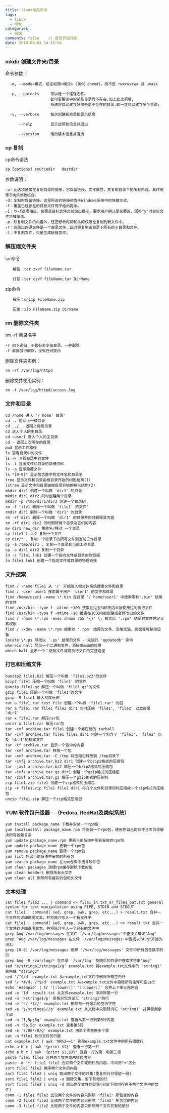 ```yaml
---
title: linux常用命令
tags:
  - linux
  - 命令
categories:
  - 后端
comments: false    // 是否开启评论
date: 2018-08-03 14:10:54
---
```

### mkdir 创建文件夹/目录
命令参数：

      -m, --mode=模式，设定权限<模式> (类似 chmod)，而不是 rwxrwxrwx 减 umask
    
      -p, --parents     可以是一个路径名称。
                        此时若路径中的某些目录尚不存在,加上此选项后,
                        系统将自动建立好那些尚不存在的目录,即一次可以建立多个目录; 
    
      -v, --verbose     每次创建新目录都显示信息

          --help        显示此帮助信息并退出
    
          --version     输出版本信息并退出

### cp 复制
cp命令语法

    cp [options] sourcedir   destdir
参数说明：

    -a：此选项通常在复制目录时使用，它保留链接、文件属性，并复制目录下的所有内容。其作用等于dpR参数组合。
    -d：复制时保留链接。这里所说的链接相当于Windows系统中的快捷方式。
    -f：覆盖已经存在的目标文件而不给出提示。
    -i：与-f选项相反，在覆盖目标文件之前给出提示，要求用户确认是否覆盖，回答"y"时目标文件将被覆盖。
    -p：除复制文件的内容外，还把修改时间和访问权限也复制到新文件中。
    -r：若给出的源文件是一个目录文件，此时将复制该目录下所有的子目录和文件。
    -l：不复制文件，只是生成链接文件。

### 解压缩文件夹
tar命令

    　　解包：tar zxvf FileName.tar
    
    　　打包：tar czvf FileName.tar DirName
zip命令

    　　解压：unzip FileName.zip
    
    　　压缩：zip FileName.zip DirName
### rm 删除文件夹

rm -rf 目录名字   

    -r 向下递归，不管有多少级目录，一并删除
    -f 直接强行删除，没有任何提示
删除文件夹实例：

    rm -rf /var/log/httpd
删除文件使用实例：

    rm -f /var/log/httpd/access.log

### 文件和目录 
    cd /home 进入 '/ home' 目录' 
    cd .. 返回上一级目录 
    cd ../.. 返回上两级目录 
    cd 进入个人的主目录 
    cd ~user1 进入个人的主目录 
    cd - 返回上次所在的目录 
    pwd 显示工作路径 
    ls 查看目录中的文件 
    ls -F 查看目录中的文件 
    ls -l 显示文件和目录的详细资料 
    ls -a 显示隐藏文件 
    ls *[0-9]* 显示包含数字的文件名和目录名 
    tree 显示文件和目录由根目录开始的树形结构(1) 
    lstree 显示文件和目录由根目录开始的树形结构(2) 
    mkdir dir1 创建一个叫做 'dir1' 的目录' 
    mkdir dir1 dir2 同时创建两个目录 
    mkdir -p /tmp/dir1/dir2 创建一个目录树 
    rm -f file1 删除一个叫做 'file1' 的文件' 
    rmdir dir1 删除一个叫做 'dir1' 的目录' 
    rm -rf dir1 删除一个叫做 'dir1' 的目录并同时删除其内容 
    rm -rf dir1 dir2 同时删除两个目录及它们的内容 
    mv dir1 new_dir 重命名/移动 一个目录 
    cp file1 file2 复制一个文件 
    cp dir/* . 复制一个目录下的所有文件到当前工作目录 
    cp -a /tmp/dir1 . 复制一个目录到当前工作目录 
    cp -a dir1 dir2 复制一个目录 
    ln -s file1 lnk1 创建一个指向文件或目录的软链接 
    ln file1 lnk1 创建一个指向文件或目录的物理链接 

### 文件搜索 

    find / -name file1 从 '/' 开始进入根文件系统搜索文件和目录 
    find / -user user1 搜索属于用户 'user1' 的文件和目录 
    find /home/user1 -name \*.bin 在目录 '/ home/user1' 中搜索带有'.bin' 结尾的文件 
    find /usr/bin -type f -atime +100 搜索在过去100天内未被使用过的执行文件 
    find /usr/bin -type f -mtime -10 搜索在10天内被创建或者修改过的文件 
    find / -name \*.rpm -exec chmod 755 '{}' \; 搜索以 '.rpm' 结尾的文件并定义其权限 
    find / -xdev -name \*.rpm 搜索以 '.rpm' 结尾的文件，忽略光驱、捷盘等可移动设备 
    locate \*.ps 寻找以 '.ps' 结尾的文件 - 先运行 'updatedb' 命令 
    whereis halt 显示一个二进制文件、源码或man的位置 
    which halt 显示一个二进制文件或可执行文件的完整路径 

### 打包和压缩文件 

    bunzip2 file1.bz2 解压一个叫做 'file1.bz2'的文件 
    bzip2 file1 压缩一个叫做 'file1' 的文件 
    gunzip file1.gz 解压一个叫做 'file1.gz'的文件 
    gzip file1 压缩一个叫做 'file1'的文件 
    gzip -9 file1 最大程度压缩 
    rar a file1.rar test_file 创建一个叫做 'file1.rar' 的包 
    rar a file1.rar file1 file2 dir1 同时压缩 'file1', 'file2' 以及目录 'dir1' 
    rar x file1.rar 解压rar包 
    unrar x file1.rar 解压rar包 
    tar -cvf archive.tar file1 创建一个非压缩的 tarball 
    tar -cvf archive.tar file1 file2 dir1 创建一个包含了 'file1', 'file2' 以及 'dir1'的档案文件 
    tar -tf archive.tar 显示一个包中的内容 
    tar -xvf archive.tar 释放一个包 
    tar -xvf archive.tar -C /tmp 将压缩包释放到 /tmp目录下 
    tar -cvfj archive.tar.bz2 dir1 创建一个bzip2格式的压缩包 
    tar -jxvf archive.tar.bz2 解压一个bzip2格式的压缩包 
    tar -cvfz archive.tar.gz dir1 创建一个gzip格式的压缩包 
    tar -zxvf archive.tar.gz 解压一个gzip格式的压缩包 
    zip file1.zip file1 创建一个zip格式的压缩包 
    zip -r file1.zip file1 file2 dir1 将几个文件和目录同时压缩成一个zip格式的压缩包 
    unzip file1.zip 解压一个zip格式压缩包 
### YUM 软件包升级器 - （Fedora, RedHat及类似系统） 
    yum install package_name 下载并安装一个rpm包 
    yum localinstall package_name.rpm 将安装一个rpm包，使用你自己的软件仓库为你解决所有依赖关系 
    yum update package_name.rpm 更新当前系统中所有安装的rpm包 
    yum update package_name 更新一个rpm包 
    yum remove package_name 删除一个rpm包 
    yum list 列出当前系统中安装的所有包 
    yum search package_name 在rpm仓库中搜寻软件包 
    yum clean packages 清理rpm缓存删除下载的包 
    yum clean headers 删除所有头文件 
    yum clean all 删除所有缓存的包和头文件 
### 文本处理 
    cat file1 file2 ... | command <> file1_in.txt_or_file1_out.txt general syntax for text manipulation using PIPE, STDIN and STDOUT 
    cat file1 | command( sed, grep, awk, grep, etc...) > result.txt 合并一个文件的详细说明文本，并将简介写入一个新文件中 
    cat file1 | command( sed, grep, awk, grep, etc...) >> result.txt 合并一个文件的详细说明文本，并将简介写入一个已有的文件中 
    grep Aug /var/log/messages 在文件 '/var/log/messages'中查找关键词"Aug" 
    grep ^Aug /var/log/messages 在文件 '/var/log/messages'中查找以"Aug"开始的词汇 
    grep [0-9] /var/log/messages 选择 '/var/log/messages' 文件中所有包含数字的行 
    grep Aug -R /var/log/* 在目录 '/var/log' 及随后的目录中搜索字符串"Aug" 
    sed 's/stringa1/stringa2/g' example.txt 将example.txt文件中的 "string1" 替换成 "string2" 
    sed '/^$/d' example.txt 从example.txt文件中删除所有空白行 
    sed '/ *#/d; /^$/d' example.txt 从example.txt文件中删除所有注释和空白行 
    echo 'esempio' | tr '[:lower:]' '[:upper:]' 合并上下单元格内容 
    sed -e '1d' result.txt 从文件example.txt 中排除第一行 
    sed -n '/stringa1/p' 查看只包含词汇 "string1"的行 
    sed -e 's/ *$//' example.txt 删除每一行最后的空白字符 
    sed -e 's/stringa1//g' example.txt 从文档中只删除词汇 "string1" 并保留剩余全部 
    sed -n '1,5p;5q' example.txt 查看从第一行到第5行内容 
    sed -n '5p;5q' example.txt 查看第5行 
    sed -e 's/00*/0/g' example.txt 用单个零替换多个零 
    cat -n file1 标示文件的行数 
    cat example.txt | awk 'NR%2==1' 删除example.txt文件中的所有偶数行 
    echo a b c | awk '{print $1}' 查看一行第一栏 
    echo a b c | awk '{print $1,$3}' 查看一行的第一和第三栏 
    paste file1 file2 合并两个文件或两栏的内容 
    paste -d '+' file1 file2 合并两个文件或两栏的内容，中间用"+"区分 
    sort file1 file2 排序两个文件的内容 
    sort file1 file2 | uniq 取出两个文件的并集(重复的行只保留一份) 
    sort file1 file2 | uniq -u 删除交集，留下其他的行 
    sort file1 file2 | uniq -d 取出两个文件的交集(只留下同时存在于两个文件中的文件) 
    comm -1 file1 file2 比较两个文件的内容只删除 'file1' 所包含的内容 
    comm -2 file1 file2 比较两个文件的内容只删除 'file2' 所包含的内容 
    comm -3 file1 file2 比较两个文件的内容只删除两个文件共有的部分 
